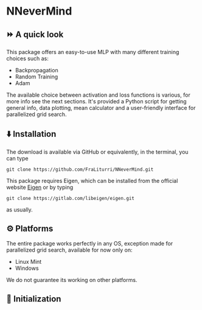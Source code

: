 # NNeverMind

## ⏩ A quick look
This package offers an easy-to-use MLP with many different training choices such as: 
- Backpropagation
- Random Training
- Adam

The available choice between activation and loss functions is various, for more info see the next sections. It's provided a Python script for getting general info, 
data plotting, mean calculator and a user-friendly interface for parallelized grid search. 

## ⬇️ Installation
The download is available via GitHub or equivalently, in the terminal, you can type
```
git clone https://github.com/FraLiturri/NNeverMind.git
```
This package requires Eigen, which can be installed from the official website [Eigen](https://eigen.tuxfamily.org/index.php?title=Main_Page) or by typing 
```
git clone https://gitlab.com/libeigen/eigen.git
```
as usually.

## ⚙️ Platforms
The entire package works perfectly in any OS, exception made for parallelized grid search, available for now only on: 
- Linux Mint
- Windows

We do not guarantee its working on other platforms.

## 🏃 Initialization

